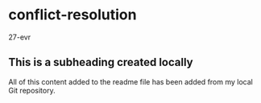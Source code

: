 # conflict-resolution
27-evr
## This is a subheading created locally

All of this content added to the readme file has been added from my local Git repository.
